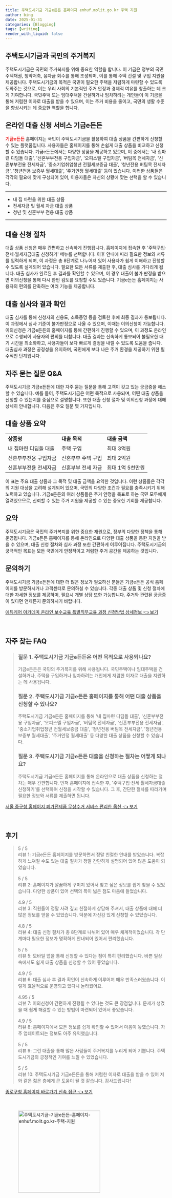 ```yaml
---
title: 주택도시기금 기금e든든 홈페이지 enhuf.molit.go.kr 주택 지원
author: bing
date: 2025-01-31
categories: [Blogging]
tags: [writing]
render_with_liquid: false
---
```



<h2 id='주택도시기금과 국민의 주거복지'>주택도시기금과 국민의 주거복지</h2>

<p>주택도시기금은 국민의 주거복지를 위해 중요한 역할을 합니다. 이 기금은 정부의 국민주택채권, 청약저축, 융자금 회수를 통해 조성되며, 이를 통해 주택 건설 및 구입 지원을 제공합니다. 주택도시기금의 목적은 국민이 필요한 주택을 저렴하게 마련할 수 있도록 도와주는 것으로, 이는 우리 사회의 기본적인 주거 안정과 경제적 여유를 창출하는 데 크게 기여합니다. 국민주택 또는 임대주택을 건설하거나 임차하려는 개인들이 이 기금을 통해 저렴한 이자로 대출을 받을 수 있으며, 이는 주거 비용을 줄이고, 국민의 생활 수준을 향상시키는 데 중요한 역할을 합니다.</p>

<h2 id='온라인 대출 신청 서비스 기금e든든'>온라인 대출 신청 서비스 기금e든든</h2>

<p><b><span style="color: #ee2323;">기금e든든</span></b> 홈페이지는 국민이 주택도시기금을 활용하여 대출 상품을 간편하게 신청할 수 있는 플랫폼입니다. 사용자들은 홈페이지를 통해 손쉽게 대출 상품을 비교하고 신청할 수 있습니다. 기금e든든에서는 다양한 상품을 제공하고 있으며, 이 중에서는 '내 집마련 디딤돌 대출', '신혼부부전용 구입자금', '오피스텔 구입자금', '버팀목 전세자금', '신혼부부전용 전세자금', '중소기업취업청년 전월세보증금 대출', '청년전용 버팀목 전세자금', '청년전용 보증부 월세대출', '주거안정 월세대출' 등이 있습니다. 이러한 상품들은 각각의 필요에 맞게 구성되어 있어, 이용자들은 자신의 상황에 맞는 선택을 할 수 있습니다.</p>

<hr />

<ul>
    <li>내 집 마련을 위한 대출 상품</li>
    <li>전세자금 및 월세 자금 대출 상품</li>
    <li>청년 및 신혼부부 전용 대출 상품</li>
</ul>

<hr />

<h2 id='대출 신청 절차'>대출 신청 절차</h2>

<p>대출 상품 신청은 매우 간편하고 신속하게 진행됩니다. 홈페이지에 접속한 후 '주택구입·전세·월세자금대출 신청하기' 메뉴를 선택합니다. 이후 안내에 따라 필요한 정보와 서류를 입력하게 되며, 이 과정은 총 8단계로 나누어져 있어 사용자가 쉽게 이해하고 진행할 수 있도록 설계되어 있습니다. 필요한 모든 서류를 제출한 후, 대출 심사를 기다리게 됩니다. 대출 심사가 완료된 후 결과를 확인할 수 있으며, 이 경우 대출이 불가 판정을 받으면 이의신청을 통해 다시 한번 검토를 요청할 수도 있습니다. 기금e든든 홈페이지는 사용자의 편의를 단축하는 여러 기능을 제공합니다.</p>

<h2 id='대출 심사와 결과 확인'>대출 심사와 결과 확인</h2>

<p>대출 심사를 통해 신청자의 신용도, 소득증명 등을 검토한 후에 최종 결과가 통보됩니다. 이 과정에서 심사 기준이 불가판정으로 나올 수 있으며, 이때는 이의신청이 가능합니다. 이의신청은 기금e든든의 홈페이지를 통해 간편하게 진행할 수 있으며, 이 과정도 온라인으로 수행되어 사용자의 편의를 더합니다. 대출 결과는 신속하게 통보되어 불필요한 대기 시간을 최소화하고, 사용자들이 보다 빠르게 결정을 내릴 수 있도록 도움을 줍니다. 대출심사 과정은 공정성을 유지하며, 국민에게 보다 나은 주거 환경을 제공하기 위한 필수적인 단계입니다.</p>

<h2 id='자주 묻는 질문 Q&A'>자주 묻는 질문 Q&A</h2>

<p>주택도시기금 기금e든든에 대한 자주 묻는 질문을 통해 고객이 갖고 있는 궁금증을 해소할 수 있습니다. 예를 들어, 주택도시기금은 어떤 목적으로 사용되며, 어떤 대출 상품을 신청할 수 있는지를 중심으로 설명합니다. 또한 대출 신청 절차 및 이의신청 과정에 대해 상세히 안내합니다. 다음은 주요 질문 몇 가지입니다. </p>

<h2 id='대출 상품 요약'>대출 상품 요약</h2>

<table>
    <tr>
        <td><b>상품명</b></td>
        <td><b>대출 목적</b></td>
        <td><b>대출 금액</b></td>
    </tr>
    <tr>
        <td>내 집마련 디딤돌 대출</td>
        <td>주택 구입</td>
        <td>최대 3억원</td>
    </tr>
    <tr>
        <td>신혼부부전용 구입자금</td>
        <td>신혼부부 주택 구입</td>
        <td>최대 2억원</td>
    </tr>
    <tr>
        <td>신혼부부전용 전세자금</td>
        <td>신혼부부 전세 자금</td>
        <td>최대 1억 5천만원</td>
    </tr>
</table>

<p>이 표는 주요 대출 상품과 그 목적 및 대출 금액을 요약한 것입니다. 이런 상품들은 각각의 지원 대상을 고려해 설계되어 있으며, 국민의 다양한 조건과 필요를 충족시키기 위해 노력하고 있습니다. 기금e든든의 여러 상품들은 주거 안정을 목표로 하는 국민 모두에게 열려있으므로, 신뢰할 수 있는 주거 지원을 제공할 수 있는 중요한 기회를 제공합니다.</p>

<h2 id='요약'>요약</h2>

<p>주택도시기금은 국민의 주거복지를 위한 중요한 재원으로, 정부의 다양한 정책을 통해 운영됩니다. 기금e든든 홈페이지를 통해 온라인으로 다양한 대출 상품을 통한 지원을 받을 수 있으며, 대출 신청 절차와 심사 과정 또한 간편하게 이루어집니다. 주택도시기금의 궁극적인 목표는 모든 국민에게 안정적이고 저렴한 주거 공간을 제공하는 것입니다.</p>

<h2 id='문의하기'>문의하기</h2>

<p>주택도시기금 기금e든든에 대한 더 많은 정보가 필요하신 분들은 기금e든든 공식 홈페이지를 방문하시거나 고객센터로 문의하실 수 있습니다. 각종 대출 상품 및 신청 절차에 대한 자세한 정보를 제공하며, 필요시 개별 상담 또한 가능합니다. 주거와 관련된 궁금증이 있다면 언제든지 문의하시기 바랍니다.</p>


<p><a class="click-button" title="에듀케어 아카데미 온라인 보수교육 특별직무교육 과정 신청방법 상세정보" href="https://purplelist.github.io/posts/%EC%97%90%EB%93%80%EC%BC%80%EC%96%B4-%EC%95%84%EC%B9%B4%EB%8D%B0%EB%AF%B8-%EC%98%A8%EB%9D%BC%EC%9D%B8-%EB%B3%B4%EC%88%98%EA%B5%90%EC%9C%A1-%ED%8A%B9%EB%B3%84%EC%A7%81%EB%AC%B4%EA%B5%90%EC%9C%A1-%EA%B3%BC%EC%A0%95-%EC%8B%A0%EC%B2%AD%EB%B0%A9%EB%B2%95-%EC%83%81%EC%84%B8%EC%A0%95%EB%B3%B4/" rel="dofollow">에듀케어 아카데미 온라인 보수교육 특별직무교육 과정 신청방법 상세정보 👈 보기</a></p><br>
<h2 id='자주_찾는_FAQ'>자주 찾는 FAQ</h2>
<div itemscope="" itemtype="https://schema.org/FAQPage"> 
<blockquote> 
<div itemscope="" itemprop="mainEntity" itemtype="https://schema.org/Question"> 
<h3 itemprop="name">질문 1. 주택도시기금 기금e든든은 어떤 목적으로 사용되나요?</h3> 
<div itemscope="" itemprop="acceptedAnswer" itemtype="https://schema.org/Answer"> 
<span itemprop="text"> 
<p>기금e든든은 국민의 주거복지를 위해 사용됩니다. 국민주택이나 임대주택을 건설하거나, 주택을 구입하거나 임차하려는 개인에게 저렴한 이자로 대출을 지원하는 데 사용됩니다.</p> 
</span> 
</div> 
</div> 

<div itemscope="" itemprop="mainEntity" itemtype="https://schema.org/Question"> 
<h3 itemprop="name">질문 2. 주택도시기금 기금e든든 홈페이지를 통해 어떤 대출 상품을 신청할 수 있나요?</h3> 
<div itemscope="" itemprop="acceptedAnswer" itemtype="https://schema.org/Answer"> 
<span itemprop="text"> 
<p>주택도시기금 기금e든든 홈페이지를 통해 '내 집마련 디딤돌 대출', '신혼부부전용 구입자금', '오피스텔 구입자금', '버팀목 전세자금', '신혼부부전용 전세자금', '중소기업취업청년 전월세보증금 대출', '청년전용 버팀목 전세자금', '청년전용 보증부 월세대출', '주거안정 월세대출' 등 다양한 대출 상품을 신청할 수 있습니다.</p> 
</span> 
</div> 
</div> 

<div itemscope="" itemprop="mainEntity" itemtype="https://schema.org/Question"> 
<h3 itemprop="name">질문 3. 주택도시기금 기금e든든 대출을 신청하는 절차는 어떻게 되나요?</h3> 
<div itemscope="" itemprop="acceptedAnswer" itemtype="https://schema.org/Answer"> 
<span itemprop="text"> 
<p>주택도시기금 기금e든든 홈페이지를 통해 온라인으로 대출 상품을 신청하는 절차는 매우 간편합니다. 먼저 홈페이지에 접속한 후, '주택구입·전세·월세자금대출 신청하기'를 선택하여 신청을 시작할 수 있습니다. 그 후, 간단한 절차를 따라가며 필요한 정보와 서류를 제출하면 됩니다.</p> 
</span> 
</div> 
</div> 
</blockquote> 
</div>
<p><a class="click-button" title="서울 중구청 홈페이지 폐가전제품 무상수거 서비스 편리한 옵션" href="https://purplelist.github.io/posts/%EC%84%9C%EC%9A%B8-%EC%A4%91%EA%B5%AC%EC%B2%AD-%ED%99%88%ED%8E%98%EC%9D%B4%EC%A7%80-%ED%8F%90%EA%B0%80%EC%A0%84%EC%A0%9C%ED%92%88-%EB%AC%B4%EC%83%81%EC%88%98%EA%B1%B0-%EC%84%9C%EB%B9%84%EC%8A%A4-%ED%8E%B8%EB%A6%AC%ED%95%9C-%EC%98%B5%EC%85%98/" rel="dofollow">서울 중구청 홈페이지 폐가전제품 무상수거 서비스 편리한 옵션 👈 보기</a></p><br>
<h2 id='후기'>후기</h2>
<div itemscope itemtype="https://schema.org/Product">
  <blockquote>
  <div itemprop="review" itemscope itemtype="https://schema.org/Review">
      <div itemprop="reviewRating" itemscope itemtype="https://schema.org/Rating"> <span itemprop="ratingValue">5</span> / <span itemprop="bestRating">5</span> </div>
      <span itemprop="reviewBody">리뷰 1: 기금e든든 홈페이지를 방문하면서 정말 친절한 안내를 받았습니다. 복잡하게 느껴질 수도 있는 대출 절차가 정말 간단하게 설명되어 있어 많은 도움이 되었습니다.</span>
  </div>
  <br>
  <div itemprop="review" itemscope itemtype="https://schema.org/Review">
      <div itemprop="reviewRating" itemscope itemtype="https://schema.org/Rating"> <span itemprop="ratingValue">5</span> / <span itemprop="bestRating">5</span> </div>
      <span itemprop="reviewBody">리뷰 2: 홈페이지가 깔끔하게 꾸며져 있어서 찾고 싶은 정보를 쉽게 찾을 수 있었습니다. 다양한 상품이 있어 선택의 폭이 넓은 점도 마음에 들었습니다.</span>
  </div>
  <br>
  <div itemprop="review" itemscope itemtype="https://schema.org/Review">
      <div itemprop="reviewRating" itemscope itemtype="https://schema.org/Rating"> <span itemprop="ratingValue">4.9</span> / <span itemprop="bestRating">5</span> </div>
      <span itemprop="reviewBody">리뷰 3: 직원들이 정말 사려 깊고 친절하게 상담해 주셔서, 대출 상품에 대해 더 많은 정보를 얻을 수 있었습니다. 덕분에 자신감 있게 신청할 수 있었습니다.</span>
  </div>
  <br>
  <div itemprop="review" itemscope itemtype="https://schema.org/Review">
      <div itemprop="reviewRating" itemscope itemtype="https://schema.org/Rating"> <span itemprop="ratingValue">4.8</span> / <span itemprop="bestRating">5</span> </div>
      <span itemprop="reviewBody">리뷰 4: 대출 신청 절차가 총 8단계로 나뉘어 있어 매우 체계적이었습니다. 각 단계마다 필요한 정보가 명확하게 안내되어 있어서 편리했습니다.</span>
  </div>
  <br>
  <div itemprop="review" itemscope itemtype="https://schema.org/Review">
      <div itemprop="reviewRating" itemscope itemtype="https://schema.org/Rating"> <span itemprop="ratingValue">5</span> / <span itemprop="bestRating">5</span> </div>
      <span itemprop="reviewBody">리뷰 5: 모바일 앱을 통해 신청할 수 있다는 점이 특히 편리했습니다. 바쁜 일상 속에서도 쉽게 대출 상품을 신청할 수 있어 좋았습니다.</span>
  </div>
  <br>
  <div itemprop="review" itemscope itemtype="https://schema.org/Review">
      <div itemprop="reviewRating" itemscope itemtype="https://schema.org/Rating"> <span itemprop="ratingValue">4.9</span> / <span itemprop="bestRating">5</span> </div>
      <span itemprop="reviewBody">리뷰 6: 대출 심사 후 결과 확인이 신속하게 이루어져 매우 만족스러웠습니다. 이렇게 효율적으로 운영되고 있다니 놀라웠어요.</span>
  </div>
  <br>
  <div itemprop="review" itemscope itemtype="https://schema.org/Review">
      <div itemprop="reviewRating" itemscope itemtype="https://schema.org/Rating"> <span itemprop="ratingValue">4.95</span> / <span itemprop="bestRating">5</span> </div>
      <span itemprop="reviewBody">리뷰 7: 이의신청이 간편하게 진행될 수 있다는 것도 큰 장점입니다. 문제가 생겼을 때 쉽게 해결할 수 있는 방법이 마련되어 있어서 좋았습니다.</span>
  </div>
  <br>
  <div itemprop="review" itemscope itemtype="https://schema.org/Review">
      <div itemprop="reviewRating" itemscope itemtype="https://schema.org/Rating"> <span itemprop="ratingValue">4.9</span> / <span itemprop="bestRating">5</span> </div>
      <span itemprop="reviewBody">리뷰 8: 홈페이지에서 모든 정보를 쉽게 확인할 수 있어서 마음이 놓였습니다. 자주 업데이트되는 정보도 아주 유익했습니다.</span>
  </div>
  <br>
  <div itemprop="review" itemscope itemtype="https://schema.org/Review">
      <div itemprop="reviewRating" itemscope itemtype="https://schema.org/Rating"> <span itemprop="ratingValue">5</span> / <span itemprop="bestRating">5</span> </div>
      <span itemprop="reviewBody">리뷰 9: 그런 대출을 통해 많은 사람들이 주거복지를 누리게 되어 기쁩니다. 주택도시기금의 긍정적인 기여를 느낄 수 있었습니다.</span>
  </div>
  <br>
  <div itemprop="review" itemscope itemtype="https://schema.org/Review">
      <div itemprop="reviewRating" itemscope itemtype="https://schema.org/Rating"> <span itemprop="ratingValue">5</span> / <span itemprop="bestRating">5</span> </div>
      <span itemprop="reviewBody">리뷰 10: 주택도시기금 기금e든든을 통해 저렴한 이자로 대출을 받을 수 있어 저와 같은 젊은 층에게 큰 도움이 될 것 같습니다. 감사드립니다!</span>
  </div>
  </blockquote>
</div>
<p><a class="click-button" title="종로구청 홈페이지 바로가기 신속 접근" href="https://purplelist.github.io/posts/%EC%A2%85%EB%A1%9C%EA%B5%AC%EC%B2%AD-%ED%99%88%ED%8E%98%EC%9D%B4%EC%A7%80-%EB%B0%94%EB%A1%9C%EA%B0%80%EA%B8%B0-%EC%8B%A0%EC%86%8D-%EC%A0%91%EA%B7%BC/" rel="dofollow">종로구청 홈페이지 바로가기 신속 접근 👈 보기</a></p><br>
<figure class="image"><img src="https://purplelist.github.io/assets/img/thumbnail/주택도시기금-기금e든든-홈페이지-enhuf.molit.go.kr-주택-지원.webp" alt="주택도시기금-기금e든든-홈페이지-enhuf.molit.go.kr-주택-지원" width="256" height="256"></figure>